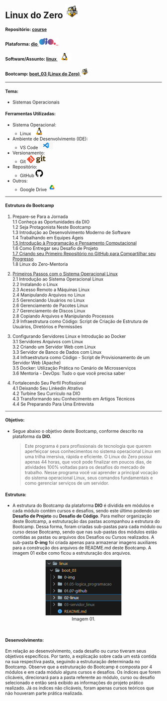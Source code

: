 # Linux do Zero   <img src="./0-img/logo_boot.png" alt="boot_03" width="auto" height="45">

#### Repositório: [course](../../../)   
#### Plataforma: <a href="../../">dio   <img src="../../../0-outros/logos/plataforma/dio.jpeg" alt="dio" width="auto" height="25"></a>   
#### Software/Assunto: <a href="../">linux   <img src="../../../0-outros/logos/software/linux.png" alt="linux" width="auto" height="25"></a>
#### Bootcamp: <a href="./">boot_03 (Linux do Zero)   <img src="./0-img/logo_boot.png" alt="boot_03" width="auto" height="25"></a>

---

#### Tema:
- Sistemas Operacionais

#### Ferramentas Utilizadas:
- Sistema Operacional: 
  - Linux   <img src="../../../0-outros/logos/software/linux.png" alt="linux" width="auto" height="25">
- Ambiente de Desenvolvimento (IDE):
  - VS Code   <img src="../../../0-outros/logos/software/vscode.png" alt="vscode" width="auto" height="25">
- Versionamento: 
  - Git   <img src="../../../0-outros/logos/software/git.png" alt="git" width="auto" height="25">
- Repositório:
  - GitHub   <img src="../../../0-outros/logos/software/github.png" alt="github" width="auto" height="25">
- Outros:
  - Google Drive <img src="../../../0-outros/logos/software/google_drive.png" alt="google_drive" width="auto" height="25">

---

#### Estrutura do Bootcamp
1) Prepare-se Para a Jornada   
  1.1 Conheça as Oportunidades da DIO   
  1.2 Seja Protagonista Neste Bootcamp   
  1.3 Introdução ao Desenvolvimento Moderno de Software   
  1.4 Trabalhando em Equipes Ágeis   
  [1.5 Introdução à Programação e Pensamento Computacional](./01.05-logica_programacao/)   
  1.6 Como Entregar seu Desafio de Projeto   
  [1.7 Criando seu Primeiro Repositório no GitHub para Compartilhar seu Progresso](./01.07-github)   
  1.8 Linux do Zero-Mentoria   

2) [Primeiros Passos com o Sistema Operacional Linux](./02-linux/)   
  2.1 Introdução ao Sistema Operacional Linux   
  2.2 Instalando o Linux   
  2.3 Acesso Remoto a Máquinas Linux   
  2.4 Manipulando Arquivos no Linux   
  2.5 Gerenciando Usuários no Linux   
  2.6 Gerenciamento de Pacotes Linux   
  2.7 Gerenciamento de Discos Linux   
  2.8 Copiando Arquivos e Manipulando Processos   
  2.9 Infraestrutura como Código: Script de Criação de Estrutura de Usuários, Diretórios e Permissões   

3) Configurando Servidores Linux e Introdução ao Docker   
  3.1 Servidores Arquivos com Linux   
  3.2 Criando um Servidor Web com Linux   
  3.3 Servidor de Banco de Dados com Linux   
  3.4 Infraestrutura como Código - Script de Provisionamento de um Servidor Web (Apache)   
  3.5 Docker: Utilização Prática no Cenário de Microsserviços   
  3.6 Mentoria - DevOps: Tudo o que você precisa saber   

4) Fortalecendo Seu Perfil Profissional   
  4.1 Deixando Seu Linkedin Atrativo   
  4.2 Turbine Seu Currículo na DIO   
  4.3 Transformando seu Conhecimento em Artigos Técnicos   
  4.4 Se Preparando Para Uma Entrevista   

---

#### Objetivo:
- Segue abaixo o objetivo deste Bootcamp, conforme descrito na plataforma da **DIO**.
  
  >Este programa é para profissionais de tecnologia que querem aperfeiçoar seus conhecimentos no sistema operacional Linux em uma trilha imersiva, rápida e eficiente. O Linux do Zero possui apenas 44 horas, que você pode finalizar em poucos dias, de atividades 100% voltadas para os desafios do mercado de trabalho. Nesse programa você vai aprender a principal vocação do sistema operacional Linux, seus comandos fundamentais e como gerenciar serviços de um servidor.

#### Estrutura:
- A estrutura do Bootcamp da plataforma **DIO** é dividida em módulos e cada módulo contém cursos e desafios, sendo este último podendo ser **Desafio de Projeto** ou **Desafio de Código**. Para melhor organização deste Bootcamp, a estruturação das pastas acompanhou a estrutura do Bootcamp. Dessa forma, foram criadas sub-pastas para cada módulo ou curso desse Bootcamp, sendo que nas sub-pastas dos módulos estão contidas as pastas ou arquivos dos Desafios ou Cursos realizados. A sub-pasta **0-img** foi criada apenas para armazenar imagens auxiliares para a construção dos arquivos de README.md deste Bootcamp. A imagem 01 exibe como ficou a estruturação dos arquivos.

<div align="Center"><figure>
    <img src="./0-img/img01.PNG" alt="img01"><br>
    <figcaption>Imagem 01.</figcaption>
</figure></div><br>

#### Desenvolvimento:
Em relação ao desenvolvimento, cada desafio ou curso tiveram seus objetivos específicos. Por tanto, a explicação sobre cada um está contida na sua respectiva pasta, seguindo a estruturação determinada no Bootcamp. Observe que a estruturação do Bootcamp é composta por 4 módulos e em cada módulo alguns cursos e desafios. Os índices que forem clicáveis, direcionará para a pasta referente ao módulo, curso ou desafio selecionado e então será exibido as informações do projeto prático realizado. Já os índices não clicáveis, foram apenas cursos teóricos que não houveram parte prática realizada.